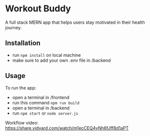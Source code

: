 # Workout Buddy
A full stack MERN app that helps users stay motivated in their health journey. 

## Installation
- run `npm install` on local machine
- make sure to add your own .env file in /backend

## Usage
To run the app: 
- open a terminal in /frontend
- run this command `npm run build`
- open a terminal in /backend
- run `npm start` or `node server.js` 

Workflow video: https://share.vidyard.com/watch/m1ecCEQ4yNh6fJff8d1aPT 